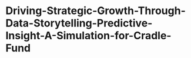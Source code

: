 # Driving-Strategic-Growth-Through-Data-Storytelling-Predictive-Insight-A-Simulation-for-Cradle-Fund